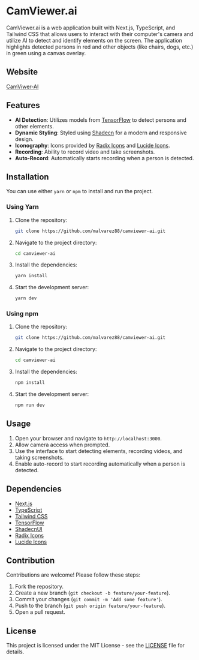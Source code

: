# CamViewer.ai

CamViewer.ai is a web application built with Next.js, TypeScript, and Tailwind CSS that allows users to interact with their computer's camera and utilize AI to detect and identify elements on the screen. The application highlights detected persons in red and other objects (like chairs, dogs, etc.) in green using a canvas overlay. 

## Website
[CamViwer-AI](https://camviewer-ai.vercel.app/)

## Features

- **AI Detection**: Utilizes models from [TensorFlow](https://www.tensorflow.org) to detect persons and other elements.
- **Dynamic Styling**: Styled using [Shadecn](https://ui.shadcn.com/) for a modern and responsive design.
- **Iconography**: Icons provided by [Radix Icons](https://www.radix-ui.com/icons) and [Lucide Icons](https://lucide.dev/icons).
- **Recording**: Ability to record video and take screenshots.
- **Auto-Record**: Automatically starts recording when a person is detected.

## Installation

You can use either `yarn` or `npm` to install and run the project.

### Using Yarn

1. Clone the repository:
    ```sh
    git clone https://github.com/malvarez88/camviewer-ai.git
    ```
2. Navigate to the project directory:
    ```sh
    cd camviewer-ai
    ```
3. Install the dependencies:
    ```sh
    yarn install
    ```
4. Start the development server:
    ```sh
    yarn dev
    ```

### Using npm

1. Clone the repository:
    ```sh
    git clone https://github.com/malvarez88/camviewer-ai.git
    ```
2. Navigate to the project directory:
    ```sh
    cd camviewer-ai
    ```
3. Install the dependencies:
    ```sh
    npm install
    ```
4. Start the development server:
    ```sh
    npm run dev
    ```

## Usage

1. Open your browser and navigate to `http://localhost:3000`.
2. Allow camera access when prompted.
3. Use the interface to start detecting elements, recording videos, and taking screenshots.
4. Enable auto-record to start recording automatically when a person is detected.

## Dependencies

- [Next.js](https://nextjs.org/)
- [TypeScript](https://www.typescriptlang.org/)
- [Tailwind CSS](https://tailwindcss.com/)
- [TensorFlow](https://www.tensorflow.org)
- [ShadecnUI](https://ui.shadcn.com/)
- [Radix Icons](https://www.radix-ui.com/icons)
- [Lucide Icons](https://lucide.dev/icons)

## Contribution

Contributions are welcome! Please follow these steps:

1. Fork the repository.
2. Create a new branch (`git checkout -b feature/your-feature`).
3. Commit your changes (`git commit -m 'Add some feature'`).
4. Push to the branch (`git push origin feature/your-feature`).
5. Open a pull request.

## License

This project is licensed under the MIT License - see the [LICENSE](LICENSE) file for details.
